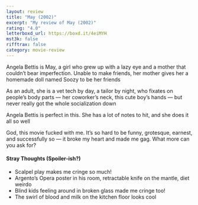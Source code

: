 ```yaml
---
layout: review
title: "May (2002)"
excerpt: "My review of May (2002)"
rating: "4.0"
letterboxd_url: https://boxd.it/4eiMYH
mst3k: false
rifftrax: false
category: movie-review
---
```


Angela Bettis is May, a girl who grew up with a lazy eye and a mother that couldn’t bear imperfection. Unable to make friends, her mother gives her a homemade doll named Soozy to be her friends

As an adult, she is a vet tech by day, a tailor by night, who fixates on people’s body parts — her coworker’s neck, this cute boy’s hands — but never really got the whole socialization down

Angela Bettis is perfect in this. She has a lot of notes to hit, and she does it all so well

God, this movie fucked with me. It’s so hard to be funny, grotesque, earnest, and successfully so — it broke my heart and made me gag. What more can you ask for?

#### Stray Thoughts (Spoiler-ish?)

- Scalpel play makes me cringe so much!
- Argento’s Opera poster in his room, retractable knife on the mantle, diet weirdo
- Blind kids feeling around in broken glass made me cringe too!
- The swirl of blood and milk on the kitchen floor looks cool
